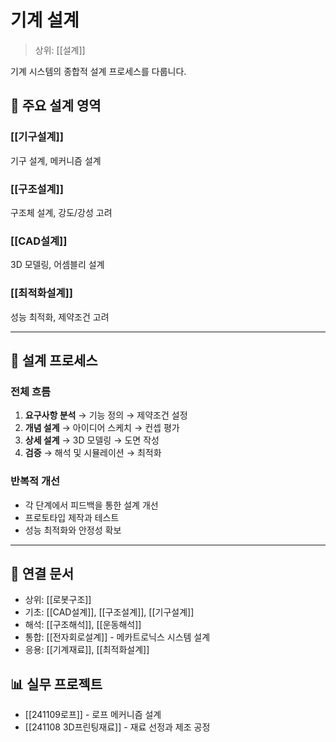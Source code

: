 # 기계 설계

> 상위: [[설계]]

기계 시스템의 종합적 설계 프로세스를 다룹니다.

## 🔧 주요 설계 영역

### [[기구설계]]
기구 설계, 메커니즘 설계

### [[구조설계]]  
구조체 설계, 강도/강성 고려

### [[CAD설계]]
3D 모델링, 어셈블리 설계

### [[최적화설계]]
성능 최적화, 제약조건 고려

---

## 🎯 설계 프로세스

### 전체 흐름
1. **요구사항 분석** → 기능 정의 → 제약조건 설정
2. **개념 설계** → 아이디어 스케치 → 컨셉 평가
3. **상세 설계** → 3D 모델링 → 도면 작성
4. **검증** → 해석 및 시뮬레이션 → 최적화

### 반복적 개선
- 각 단계에서 피드백을 통한 설계 개선
- 프로토타입 제작과 테스트
- 성능 최적화와 안정성 확보

---

## 🔗 연결 문서
- 상위: [[로봇구조]]
- 기초: [[CAD설계]], [[구조설계]], [[기구설계]]
- 해석: [[구조해석]], [[운동해석]]
- 통합: [[전자회로설계]] - 메카트로닉스 시스템 설계
- 응용: [[기계재료]], [[최적화설계]]

## 📊 실무 프로젝트
- [[241109로프]] - 로프 메커니즘 설계
- [[241108 3D프린팅재료]] - 재료 선정과 제조 공정